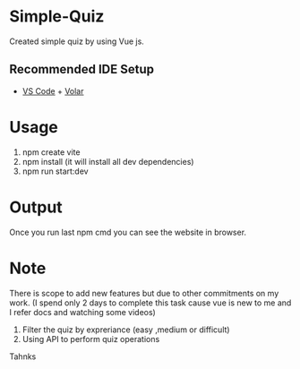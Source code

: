 # Simple-Quiz

Created simple quiz by using Vue js.
## Recommended IDE Setup

- [VS Code](https://code.visualstudio.com/) + [Volar](https://marketplace.visualstudio.com/items?itemName=Vue.volar)

# Usage

  1. npm create vite
  2. npm install (it will install all dev dependencies)
  3. npm run start:dev 

# Output

Once you run last npm cmd you can see the website in browser.

# Note

There is scope to add new features but due to other commitments on my work. (I spend only 2 days to complete this task cause vue is new to me and I refer docs and watching some videos)
1. Filter the quiz by expreriance (easy ,medium or difficult)
2. Using API to perform quiz operations

Tahnks


